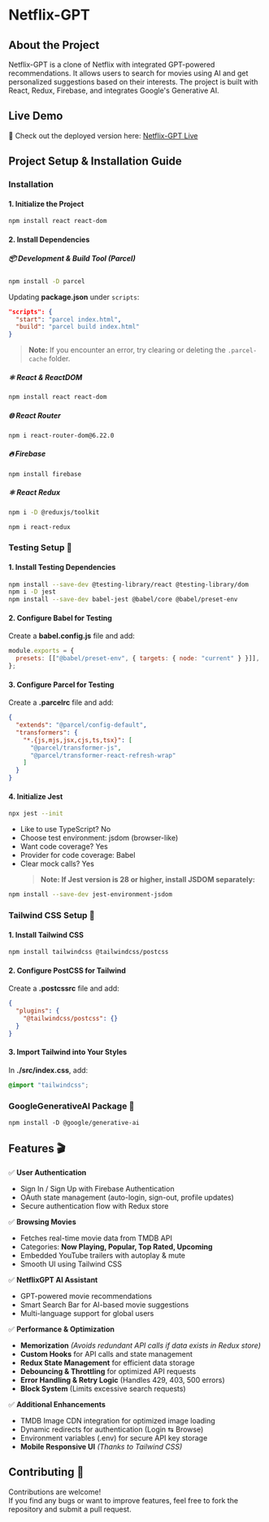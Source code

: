# Netflix-GPT
## About the Project
Netflix-GPT is a clone of Netflix with integrated GPT-powered recommendations. It allows users to search for movies using AI and get personalized suggestions based on their interests. The project is built with React, Redux, Firebase, and integrates Google's Generative AI.
## Live Demo
🚀 Check out the deployed version here: [Netflix-GPT Live](https://netflix-gpt-beta-six.vercel.app/browse)


## Project Setup & Installation Guide

### Installation

#### 1. Initialize the Project

```sh
npm install react react-dom
```

#### 2. Install Dependencies

##### :package: Development & Build Tool (Parcel)

```sh
npm install -D parcel
```

Updating **package.json** under `scripts`:

```json
"scripts": {
  "start": "parcel index.html",
  "build": "parcel build index.html"
}
```

> **Note:** If you encounter an error, try clearing or deleting the `.parcel-cache` folder.

##### :atom_symbol: React & ReactDOM

```sh
npm install react react-dom
```

##### :globe_with_meridians: React Router

```sh
npm i react-router-dom@6.22.0
```

##### :fire: Firebase

```sh
npm install firebase
```

##### :atom_symbol: React Redux

```sh
npm i -D @reduxjs/toolkit
```

```sh
npm i react-redux
```

### Testing Setup :test_tube:

#### 1. Install Testing Dependencies

```sh
npm install --save-dev @testing-library/react @testing-library/dom
npm i -D jest
npm install --save-dev babel-jest @babel/core @babel/preset-env
```

#### 2. Configure Babel for Testing

Create a **babel.config.js** file and add:

```js
module.exports = {
  presets: [["@babel/preset-env", { targets: { node: "current" } }]],
};
```

#### 3. Configure Parcel for Testing

Create a **.parcelrc** file and add:

```json
{
  "extends": "@parcel/config-default",
  "transformers": {
    "*.{js,mjs,jsx,cjs,ts,tsx}": [
      "@parcel/transformer-js",
      "@parcel/transformer-react-refresh-wrap"
    ]
  }
}
```

#### 4. Initialize Jest

```sh
npx jest --init
```

- Like to use TypeScript? No
- Choose test environment: jsdom (browser-like)
- Want code coverage? Yes
- Provider for code coverage: Babel
- Clear mock calls? Yes
  > **Note: If Jest version is 28 or higher, install JSDOM separately:**

```sh
npm install --save-dev jest-environment-jsdom
```

### Tailwind CSS Setup :art:

#### 1. Install Tailwind CSS

```sh
npm install tailwindcss @tailwindcss/postcss
```

#### 2. Configure PostCSS for Tailwind

Create a **.postcssrc** file and add:

```json
{
  "plugins": {
    "@tailwindcss/postcss": {}
  }
}
```

#### 3. Import Tailwind into Your Styles

In **./src/index.css**, add:

```css
@import "tailwindcss";
```

### GoogleGenerativeAI Package :robot:

```npm
npm install -D @google/generative-ai
```

## Features 🎬
✅ **User Authentication**  
   - Sign In / Sign Up with Firebase Authentication  
   - OAuth state management (auto-login, sign-out, profile updates)  
   - Secure authentication flow with Redux store  

✅ **Browsing Movies**  
   - Fetches real-time movie data from TMDB API  
   - Categories: **Now Playing, Popular, Top Rated, Upcoming**  
   - Embedded YouTube trailers with autoplay & mute  
   - Smooth UI using Tailwind CSS  

✅ **NetflixGPT AI Assistant**  
   - GPT-powered movie recommendations  
   - Smart Search Bar for AI-based movie suggestions  
   - Multi-language support for global users  

✅ **Performance & Optimization**
   - **Memorization** *(Avoids redundant API calls if data exists in Redux store)*  
   - **Custom Hooks** for API calls and state management  
   - **Redux State Management** for efficient data storage  
   - **Debouncing & Throttling** for optimized API requests  
   - **Error Handling & Retry Logic** (Handles 429, 403, 500 errors)  
   - **Block System** (Limits excessive search requests)  

✅ **Additional Enhancements**  
   - TMDB Image CDN integration for optimized image loading  
   - Dynamic redirects for authentication (Login ⇆ Browse)  
   - Environment variables (.env) for secure API key storage  
   - **Mobile Responsive UI** *(Thanks to Tailwind CSS)* 



## Contributing 🤝
Contributions are welcome!  
If you find any bugs or want to improve features, feel free to fork the repository and submit a pull request.  
